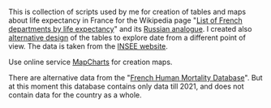 This is collection of scripts used by me for creation of tables and maps about life expectancy in France for the Wikipedia page "[List of French departments by life expectancy](https://en.wikipedia.org/wiki/List_of_French_departments_by_life_expectancy)" and its [Russian analogue](https://ru.wikipedia.org/wiki/Продолжительность_жизни_в_департаментах_Франции). I created also [alternative design](https://en.wikipedia.org/wiki/User:Lady3mlnm/List_of_French_departments_by_life_expectancy_(alternative)) of the tables to explore date from a different point of view. The data is taken from the [INSEE website](https://www.insee.fr/fr/statistiques/2012749).

Use online service [MapCharts](https://www.mapchart.net/france.html) for creation maps.

There are alternative data from the "[French Human Mortality Database](https://frdata.org/en/french-human-mortality-database/)". But at this moment this database contains only data till 2021, and does not contain data for the country as a whole.